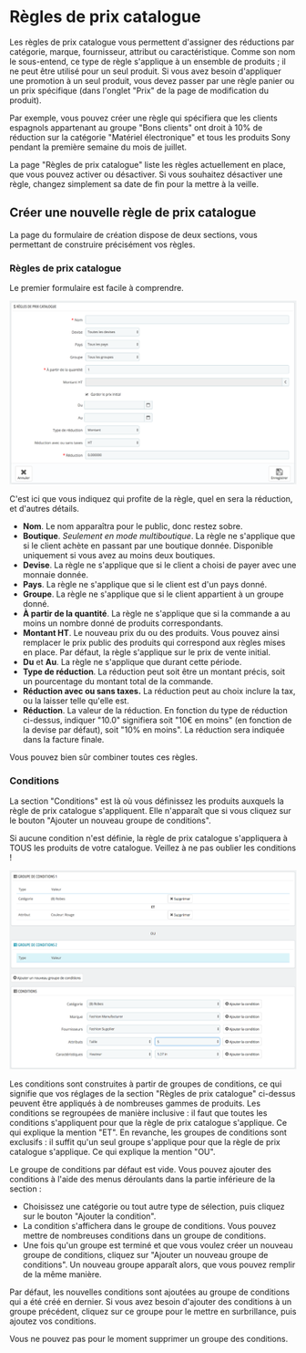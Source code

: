 # Règles de prix catalogue

Les règles de prix catalogue vous permettent d'assigner des réductions par catégorie, marque, fournisseur, attribut ou caractéristique. Comme son nom le sous-entend, ce type de règle s'applique à un ensemble de produits ; il ne peut être utilisé pour un seul produit. Si vous avez besoin d'appliquer une promotion à un seul produit, vous devez passer par une règle panier ou un prix spécifique (dans l'onglet "Prix" de la page de modification du produit).

Par exemple, vous pouvez créer une règle qui spécifiera que les clients espagnols appartenant au groupe "Bons clients" ont droit à 10% de réduction sur la catégorie "Matériel électronique" et tous les produits Sony pendant la première semaine du mois de juillet.

La page "Règles de prix catalogue" liste les règles actuellement en place, que vous pouvez activer ou désactiver. Si vous souhaitez désactiver une règle, changez simplement sa date de fin pour la mettre à la veille.

## Créer une nouvelle règle de prix catalogue <a href="#reglesdeprixcatalogue-creerunenouvelleregledeprixcatalogue" id="reglesdeprixcatalogue-creerunenouvelleregledeprixcatalogue"></a>

La page du formulaire de création dispose de deux sections, vous permettant de construire précisément vos règles.

### Règles de prix catalogue <a href="#reglesdeprixcatalogue-reglesdeprixcatalogue.1" id="reglesdeprixcatalogue-reglesdeprixcatalogue.1"></a>

Le premier formulaire est facile à comprendre.

![](../../../../.gitbook/assets/52298241.png)

C'est ici que vous indiquez qui profite de la règle, quel en sera la réduction, et d'autres détails.

* **Nom**. Le nom apparaîtra pour le public, donc restez sobre.
* **Boutique**. _Seulement en mode multiboutique_. La règle ne s'applique que si le client achète en passant par une boutique donnée. Disponible uniquement si vous avez au moins deux boutiques.
* **Devise**. La règle ne s'applique que si le client a choisi de payer avec une monnaie donnée.
* **Pays**. La règle ne s'applique que si le client est d'un pays donné.
* **Groupe**. La règle ne s'applique que si le client appartient à un groupe donné.
* **À partir de la quantité**. La règle ne s'applique que si la commande a au moins un nombre donné de produits correspondants.
* **Montant HT**. Le nouveau prix du ou des produits. Vous pouvez ainsi remplacer le prix public des produits qui correspond aux règles mises en place. Par défaut, la règle s'applique sur le prix de vente initial.
* **Du** et **Au**. La règle ne s'applique que durant cette période.
* **Type de réduction**. La réduction peut soit être un montant précis, soit un pourcentage du montant total de la commande.
* **Réduction avec ou sans taxes.** La réduction peut au choix inclure la tax, ou la laisser telle qu'elle est.
* **Réduction**. La valeur de la réduction. En fonction du type de réduction ci-dessus, indiquer "10.0" signifiera soit "10€ en moins" (en fonction de la devise par défaut), soit "10% en moins". La réduction sera indiquée dans la facture finale.

Vous pouvez bien sûr combiner toutes ces règles.

### Conditions <a href="#reglesdeprixcatalogue-conditions" id="reglesdeprixcatalogue-conditions"></a>

La section "Conditions" est là où vous définissez les produits auxquels la règle de prix catalogue s'appliquent. Elle n'apparaît que si vous cliquez sur le bouton "Ajouter un nouveau groupe de conditions".

Si aucune condition n'est définie, la règle de prix catalogue s'appliquera à TOUS les produits de votre catalogue. Veillez à ne pas oublier les conditions !

![](../../../../.gitbook/assets/52298242.png)

Les conditions sont construites à partir de groupes de conditions, ce qui signifie que vos réglages de la section "Règles de prix catalogue" ci-dessus peuvent être appliqués à de nombreuses gammes de produits. Les conditions se regroupées de manière inclusive : il faut que toutes les conditions s'appliquent pour que la règle de prix catalogue s'applique. Ce qui explique la mention "ET". En revanche, les groupes de conditions sont exclusifs : il suffit qu'un seul groupe s'applique pour que la règle de prix catalogue s'applique. Ce qui explique la mention "OU".

Le groupe de conditions par défaut est vide. Vous pouvez ajouter des conditions à l'aide des menus déroulants dans la partie inférieure de la section :

* Choisissez une catégorie ou tout autre type de sélection, puis cliquez sur le bouton "Ajouter la condition".
* La condition s'affichera dans le groupe de conditions. Vous pouvez mettre de nombreuses conditions dans un groupe de conditions.
* Une fois qu'un groupe est terminé et que vous voulez créer un nouveau groupe de conditions, cliquez sur "Ajouter un nouveau groupe de conditions". Un nouveau groupe apparaît alors, que vous pouvez remplir de la même manière.

Par défaut, les nouvelles conditions sont ajoutées au groupe de conditions qui a été créé en dernier. Si vous avez besoin d'ajouter des conditions à un groupe précédent, cliquez sur ce groupe pour le mettre en surbrillance, puis ajoutez vos conditions.

Vous ne pouvez pas pour le moment supprimer un groupe des conditions.
